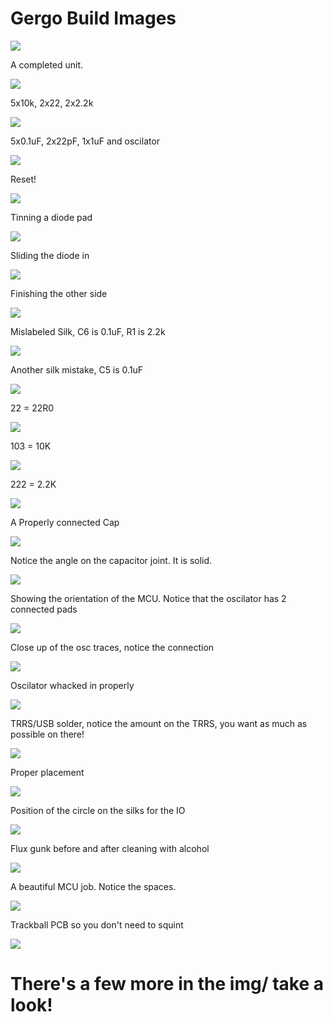 # Gergo Build Images

![](img/1.png)

A completed unit.

![](img/6.png)

5x10k, 2x22, 2x2.2k

![](img/8.png)

5x0.1uF, 2x22pF, 1x1uF and oscilator

![](img/9.png)

Reset!

![](img/10.png')

Tinning a diode pad

![](img/11.png)

Sliding the diode in

![](img/12.png)

Finishing the other side

![](img/17.png)

Mislabeled Silk, C6 is 0.1uF, R1 is 2.2k

![](img/18.png)

Another silk mistake, C5 is 0.1uF

![](img/20.png)

22 = 22R0

![](img/21.png)

103 = 10K

![](img/23.png)

222 = 2.2K

![](img/13.png)

A Properly connected Cap

![](img/14.png)

Notice the angle on the capacitor joint. It is solid.

![](img/2.png)

Showing the orientation of the MCU. Notice that the oscilator has 2 connected pads

![](img/15.png)

Close up of the osc traces, notice the connection

![](img/25.png)

Oscilator whacked in properly

![](img/3.png)

TRRS/USB solder, notice the amount on the TRRS, you want as much as possible on there!

![](img/24.png)

Proper placement

![](img/26.png)

Position of the circle on the silks for the IO

![](img/29.png)

Flux gunk before and after cleaning with alcohol

![](img/31.png)

A beautiful MCU job. Notice the spaces.

![](img/36.png)

Trackball PCB so you don't need to squint

![](img/IMG_20190124_172138.jpg)
# There's a few more in the img/ take a look!
